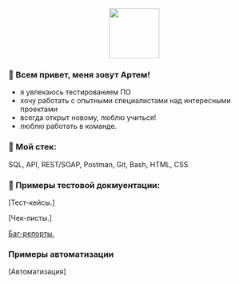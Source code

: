 <div id="header" align="center">
  <img src="https://media.giphy.com/media/1Xj684doRy0P2FeuAq/giphy.gif" width="100"/>
</div>

### 👋 Всем привет, меня зовут Артем!

- я увлекаюсь тестированием ПО
- хочу работать с опытными специалистами над интересными проектами
- всегда открыт новому, люблю учиться!
- люблю работать в команде.

### 🔨 Мой стек:

SQL, API, REST/SOAP, Postman, Git, Bash, HTML, CSS

### 📖 Примеры тестовой докмуентации:
[Тест-кейсы.]

[Чек-листы.]

[Баг-репорты.](https://github.com/artembelorossov/Bug-report.git)

### Примеры автоматизации

[Автоматизация]
